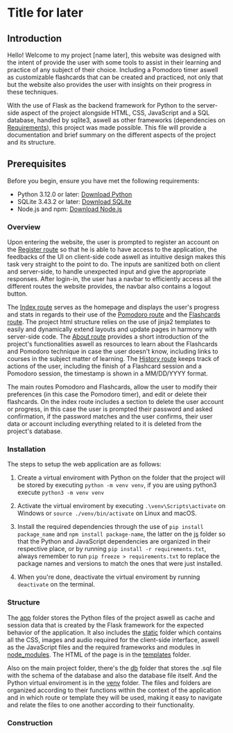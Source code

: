 # Title for later #

## Introduction ##
Hello! Welcome to my project [name later], this website was designed with the intent of provide the user with some 
tools to assist in their learning and practice of any subject of their choice. Including a Pomodoro timer aswell as
customizable flashcards that can be created and practiced, not only that but the website also provides the user with
insights on their progress in these techniques. 

With the use of Flask as the backend framework for Python to the server-side aspect of the project alongside HTML, CSS, JavaScript and a SQL database, handled by sqlite3, aswell as other frameworks (dependencies on [Requirements](requirements.txt)), this project was made possible.
This file will provide a documentation and brief summary on the different aspects of the project and its structure.

## Prerequisites ##
Before you begin, ensure you have met the following requirements:
+ Python 3.12.0 or later: [Download Python](https://www.python.org/downloads/)
+ SQLite 3.43.2 or later: [Download SQLite](https://www.sqlite.org/download.html)
+ Node.js and npm: [Download Node.js](https://nodejs.org/en/download)

### Overview ###
Upon entering the website, the user is prompted to register an account on the [Register route](app/templates/register.html) so that he is able to have access to the application, the feedbacks of the UI on client-side code aswell as intuitive design makes this task very straight to the point to do. The inputs are sanitized both on client and server-side, to handle unexpected input and give the appropriate responses. After login-in, the user has a navbar to efficiently access all the different routes the website provides, the navbar also contains a logout button.

The [Index route](app/templates/index.html) serves as the homepage and displays the user's progress and stats in regards to their use of the
[Pomodoro route](app/templates/pomodoro.html) and the [Flashcards route](app/templates/flashcards.html). The project html structure relies on the use
of jinja2 templates to easily and dynamically extend layouts and update pages in harmony with server-side code. 
The [About route](app/templates/about.html) provides a short introduction of the project's functionalities aswell as resources to learn about
the Flashcards and Pomodoro technique in case the user doesn't know, including links to courses in the subject matter of learning. The 
[History route](app/templates/history.html) keeps track of actions of the user, including the finish of a Flashcard session and a Pomodoro
session, the timestamp is shown in a MM/DD/YYYY format.

The main routes Pomodoro and Flashcards, allow the user to modify their preferences (in this case the Pomodoro timer), and edit or delete their
flashcards. On the index route includes a section to delete the user account or progress, in this case the user is prompted their password and asked
confirmation, if the password matches and the user confirms, their user data or account including everything related to it is deleted from the project's database.

### Installation ###
The steps to setup the web application are as follows:

1. Create a virtual enviroment with Python on the folder that the project will be stored by executing `python -m venv venv`, if you are using python3 execute `python3 -m venv venv`

2. Activate the virtual enviroment by executing `.\venv\Scripts\activate` on Windows or `source ./venv/bin/activate` on Linux and macOS.

3. Install the required dependencies through the use of `pip install package_name` and `npm install package-name`, the latter on the [js](app/static/js/) folder so that the Python and JavaScript dependencies are organized in their respective place, or by running `pip install -r requirements.txt`, always remember to run `pip freeze > requirements.txt` to replace the package names and versions to match the ones that were just installed.

4. When you're done, deactivate the virtual enviroment by running `deactivate` on the terminal.

### Structure ###
The [app](app) folder stores the Python files of the project aswell as cache and session data that is created by the Flask framework for the
expected behavior of the application. It also includes the [static](app/static/) folder which contains all the CSS, images and audio required
for the client-side interface, aswell as the JavaScript files and the required frameworks and modules in [node_modules](app/static/js/node_modules). The HTML of the page is in the [templates](app/templates/) folder.

Also on the main project folder, there's the [db](db) folder that stores the .sql file with the schema of the database and also the database file itself. And the Python virtual enviroment is in the [venv](venv) folder. The files and folders are organized according to their functions within the context of the application and in which route or template they will be used, making it easy to navigate and relate the files to one another according to their functionality.

### Construction ###
